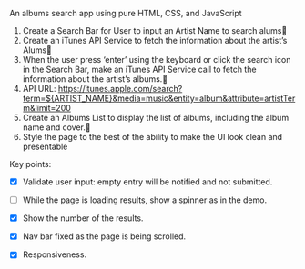 An albums search app using pure HTML, CSS, and JavaScript

1. Create a Search Bar for User to input an Artist Name to search alums 
2. Create an iTunes API Service to fetch the information about the artist’s Alums	
3. When the user press ‘enter’ using the keyboard or click the search icon in the Search Bar, make an iTunes API Service call to fetch the information about the artist’s albums.	
4. API 	URL: https://itunes.apple.com/search?term=${ARTIST_NAME}&media=music&entity=album&attribute=artistTerm&limit=200
5. Create an Albums List to display the list of albums, including the album name and cover.
6. Style the page to the best of the ability to make the UI look clean and presentable

Key points:
- [x] Validate user input: empty entry will be notified and not submitted.
- [ ] While the page is loading results, show a spinner as in the demo.
- [x] Show the number of the results.
- [x] Nav bar fixed as the page is being scrolled.
- [x] Responsiveness.


